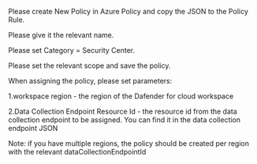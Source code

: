 Please create New Policy in Azure Policy and copy the JSON to the Policy Rule.

Please give it the relevant name. 

Please set Category = Security Center.

Please set the relevant scope and save the policy. 

When assigning the policy, please set parameters: 

1.workspace region - the region of the Dafender for cloud workspace 

2.Data Collection Endpoint Resource Id - the resource id from the data collection endpoint to be assigned. You can find it in the data collection endpoint JSON

Note: if you have multiple regions, the policy should be created per region with the relevant dataCollectionEndpointId
